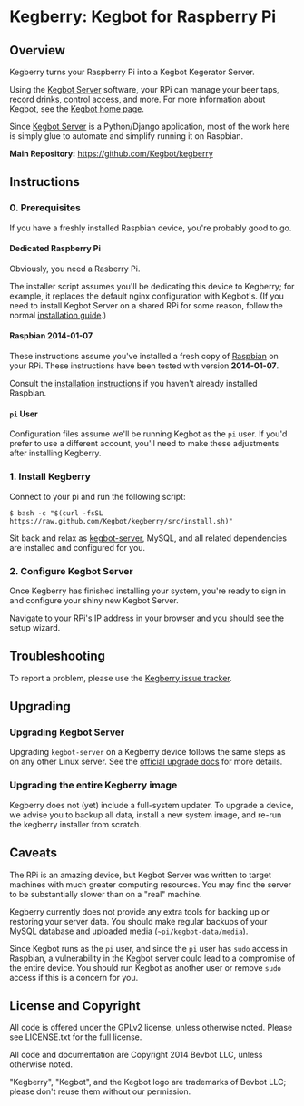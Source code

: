 # Kegberry: Kegbot for Raspberry Pi

## Overview

Kegberry turns your Raspberry Pi into a Kegbot Kegerator Server.

Using the [Kegbot Server](https://github.com/Kegbot/kegbot) software,
your RPi can manage your beer taps, record drinks, control access, and more.
For more information about Kegbot, see the
[Kegbot home page](https://kegbot.org).

Since [Kegbot Server](https://github.com/Kegbot/kegbot) is a Python/Django
application, most of the work here is simply glue to automate
and simplify running it on Raspbian.

**Main Repository:** https://github.com/Kegbot/kegberry


## Instructions

### 0. Prerequisites

If you have a freshly installed Raspbian device, you're probably
good to go.

#### Dedicated Raspberry Pi

Obviously, you need a Rasberry Pi.

The installer script assumes you'll be dedicating this device to Kegberry;
for example, it replaces the default nginx configuration with Kegbot's.
(If you need to install Kegbot Server on a shared RPi for some reason,
follow the normal [installation guide](https://kegbot.org/docs/server/).)

#### Raspbian 2014-01-07

These instructions assume you've installed a fresh copy of
[Raspbian](http://www.raspbian.org/) on your RPi.  These instructions have
been tested with version **2014-01-07**.

Consult the [installation instructions](http://elinux.org/RPi_Easy_SD_Card_Setup)
if you haven't already installed Raspbian.

#### `pi` User

Configuration files assume we'll be running Kegbot as the `pi` user.
If you'd prefer to use a different account, you'll need to make these
adjustments after installing Kegberry.


### 1. Install Kegberry

Connect to your pi and run the following script:

```
$ bash -c "$(curl -fsSL https://raw.github.com/Kegbot/kegberry/src/install.sh)"
```

Sit back and relax as [kegbot-server](https://github.com/Kegbot/kegbot-server),
MySQL, and all related dependencies are installed and configured for you.


### 2. Configure Kegbot Server

Once Kegberry has finished installing your system, you're ready to sign in
and configure your shiny new Kegbot Server.

Navigate to your RPi's IP address in your browser and you should see the
setup wizard.


## Troubleshooting

To report a problem, please use the
[Kegberry issue tracker](https://github.com/Kegbot/kegberry/issues).


## Upgrading

### Upgrading Kegbot Server

Upgrading `kegbot-server` on a Kegberry device follows the same steps as on
any other Linux server.  See the
[official upgrade docs](https://kegbot.org/docs/server/upgrade-kegbot/) for more
details.

### Upgrading the entire Kegberry image

Kegberry does not (yet) include a full-system updater.  To upgrade a device, we
advise you to backup all data, install a new system image, and re-run the
kegberry installer from scratch.


## Caveats

The RPi is an amazing device, but Kegbot Server was written to target machines
with much greater computing resources.  You may find the server to be
substantially slower than on a "real" machine.

Kegberry currently does not provide any extra tools for backing up or restoring
your server data.  You should make regular backups of your MySQL database and
uploaded media (`~pi/kegbot-data/media`).

Since Kegbot runs as the `pi` user, and since the `pi` user has `sudo` access
in Raspbian, a vulnerability in the Kegbot server could lead to a compromise
of the entire device.  You should run Kegbot as another user or remove
`sudo` access if this is a concern for you.


## License and Copyright

All code is offered under the GPLv2 license, unless otherwise noted. Please see
LICENSE.txt for the full license.

All code and documentation are Copyright 2014 Bevbot LLC, unless
otherwise noted.

"Kegberry", "Kegbot", and the Kegbot logo are trademarks of Bevbot LLC;
please don't reuse them without our permission.

